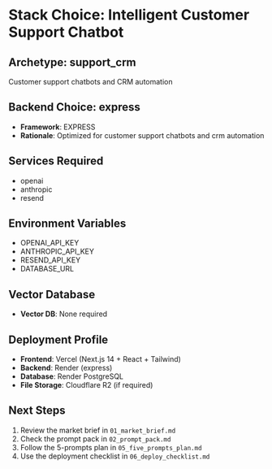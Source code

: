 # Stack Choice: Intelligent Customer Support Chatbot

## Archetype: support_crm
Customer support chatbots and CRM automation

## Backend Choice: express
- **Framework**: EXPRESS
- **Rationale**: Optimized for customer support chatbots and crm automation

## Services Required
- openai
- anthropic
- resend

## Environment Variables
- OPENAI_API_KEY
- ANTHROPIC_API_KEY
- RESEND_API_KEY
- DATABASE_URL

## Vector Database
- **Vector DB**: None required

## Deployment Profile
- **Frontend**: Vercel (Next.js 14 + React + Tailwind)
- **Backend**: Render (express)
- **Database**: Render PostgreSQL
- **File Storage**: Cloudflare R2 (if required)

## Next Steps
1. Review the market brief in `01_market_brief.md`
2. Check the prompt pack in `02_prompt_pack.md`
3. Follow the 5-prompts plan in `05_five_prompts_plan.md`
4. Use the deployment checklist in `06_deploy_checklist.md`
